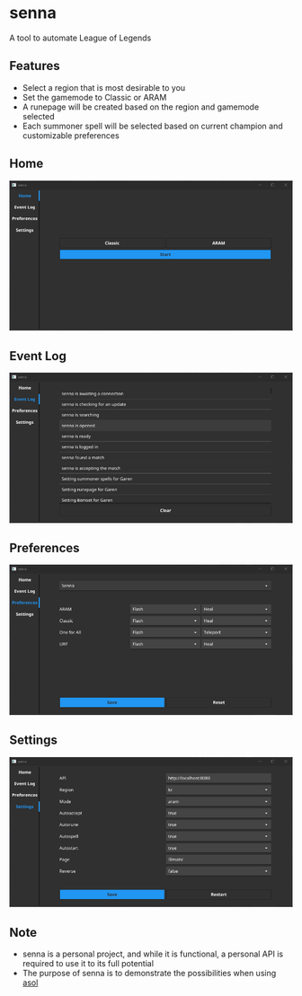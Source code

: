 # senna
A tool to automate League of Legends

## Features
- Select a region that is most desirable to you
- Set the gamemode to Classic or ARAM
- A runepage will be created based on the region and gamemode selected
- Each summoner spell will be selected based on current champion and customizable preferences

## Home

![A screenshot of the "Home" tab](images/home.png?raw=true "Home")

## Event Log

![A screenshot of the "Event Log" tab](images/event.png?raw=true "Event Log")

## Preferences

![A screenshot of the "Preferences" tab](images/preferences.png?raw=true "Preferences")

## Settings

![A screenshot of the "Settings" tab](images/settings.png?raw=true "Settings")

## Note

- senna is a personal project, and while it is functional, a personal API is required to use it to its full potential
- The purpose of senna is to demonstrate the possibilities when using [asol](https://github.com/braycarlson/asol)
